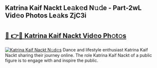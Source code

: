 ## Katrina Kaif Nackt Le𝚊k𝚎d N𝚞𝚍e - Part-2wL Vid𝚎o Photos Le𝚊ks ZjC3i

# <h2><a href="http://fb3ekj.evod.top/?m=Katrina+Kaif+Nackt">🔗 👉🔴 Katrina Kaif Nackt Vid𝚎o Ph𝚘t𝚘s</a></h2>

[![Katrina Kaif Nackt N𝚞d𝚎s](https://i.imgur.com/8V9OHl7.gif)](http://fb3ekj.evod.top/?m=Katrina+Kaif+Nackt)
Dance and lifestyle enthusiast Katrina Kaif Nackt sharing their journey online. The role Katrina Kaif Nackt of a public figure is to engage with and inspire the public. 
